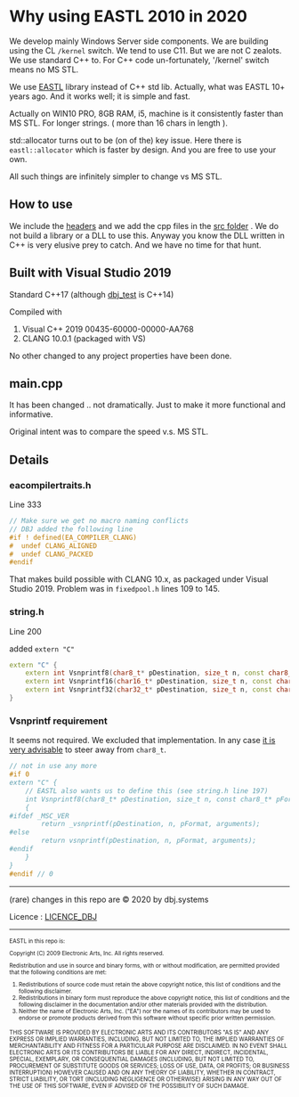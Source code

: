 # Why using EASTL 2010 in 2020

We develop mainly Windows Server side components. We are building using the CL `/kernel` switch. We tend to use C11. But we are not C zealots. We use standard C++ to. For C++ code un-fortunately, '/kernel' switch means no MS STL. 

We use [EASTL](https://github.com/electronicarts/EASTL) library instead of C++ std lib. Actually, what was EASTL 10+ years ago. And it works well; it is simple and fast. 

Actually on WIN10 PRO, 8GB RAM, i5, machine is it consistently faster than MS STL. For longer strings. ( more than 16 chars in length ).

std::allocator turns out to be (on of the) key issue. Here there is `eastl::allocator` which is faster by design.  And you are free to use your own.

All such things are infinitely simpler to change vs MS STL.

## How to use

We include the [headers](./include/) and we add the cpp files in the [src folder](./src/) . We do not build a library or a DLL to use this. Anyway you know the DLL written in C++ is very elusive prey to catch. And we have no time for that hunt.

## Built with Visual Studio 2019 

Standard C++17 (although [dbj_test](./dbj_test/) is C++14)

Compiled with

1. Visual C++ 2019   00435-60000-00000-AA768
2. CLANG 10.0.1 (packaged with VS)

No other changed to any project properties have been done.

## main.cpp

It has been changed .. not dramatically. Just to make it more functional and informative.

Original intent was to compare the speed v.s. MS STL.

## Details

### eacompilertraits.h

Line 333

```cpp
// Make sure we get no macro naming conflicts
// DBJ added the following line
#if ! defined(EA_COMPILER_CLANG)
#  undef CLANG_ALIGNED 
#  undef CLANG_PACKED 
#endif
```

That makes build possible with CLANG 10.x, as packaged under Visual Studio 2019. Problem was in `fixedpool.h` lines 109 to 145.

### string.h

Line 200

added `extern "C"` 

```cpp
extern "C" {
    extern int Vsnprintf8(char8_t* pDestination, size_t n, const char8_t* pFormat, va_list arguments);
    extern int Vsnprintf16(char16_t* pDestination, size_t n, const char16_t* pFormat, va_list arguments);
    extern int Vsnprintf32(char32_t* pDestination, size_t n, const char32_t* pFormat, va_list arguments);
}
```

### Vsnprintf requirement

It seems not required. We excluded that implementation. In any case [it is very advisable](https://dbj.org/c-char8_t-is-broken/) to steer away from `char8_t`. 

```cpp
// not in use any more
#if 0
extern "C" {
    // EASTL also wants us to define this (see string.h line 197)
    int Vsnprintf8(char8_t* pDestination, size_t n, const char8_t* pFormat, va_list arguments)
    {
#ifdef _MSC_VER
        return _vsnprintf(pDestination, n, pFormat, arguments);
#else
        return vsnprintf(pDestination, n, pFormat, arguments);
#endif
    }
}
#endif // 0
```

---

(rare) changes in this repo are &copy; 2020 by dbj.systems

Licence : [LICENCE_DBJ](https://dbj.org/license_dbj/)

---

<font size="1" >
EASTL in this repo is:

Copyright (C) 2009 Electronic Arts, Inc.  All rights reserved.

Redistribution and use in source and binary forms, with or without
modification, are permitted provided that the following conditions
are met:

1.  Redistributions of source code must retain the above copyright
    notice, this list of conditions and the following disclaimer.
2.  Redistributions in binary form must reproduce the above copyright
    notice, this list of conditions and the following disclaimer in the
    documentation and/or other materials provided with the distribution.
3.  Neither the name of Electronic Arts, Inc. ("EA") nor the names of
    its contributors may be used to endorse or promote products derived
    from this software without specific prior written permission.

THIS SOFTWARE IS PROVIDED BY ELECTRONIC ARTS AND ITS CONTRIBUTORS "AS IS" AND ANY
EXPRESS OR IMPLIED WARRANTIES, INCLUDING, BUT NOT LIMITED TO, THE IMPLIED
WARRANTIES OF MERCHANTABILITY AND FITNESS FOR A PARTICULAR PURPOSE ARE
DISCLAIMED. IN NO EVENT SHALL ELECTRONIC ARTS OR ITS CONTRIBUTORS BE LIABLE FOR ANY
DIRECT, INDIRECT, INCIDENTAL, SPECIAL, EXEMPLARY, OR CONSEQUENTIAL DAMAGES
(INCLUDING, BUT NOT LIMITED TO, PROCUREMENT OF SUBSTITUTE GOODS OR SERVICES;
LOSS OF USE, DATA, OR PROFITS; OR BUSINESS INTERRUPTION) HOWEVER CAUSED AND
ON ANY THEORY OF LIABILITY, WHETHER IN CONTRACT, STRICT LIABILITY, OR TORT
(INCLUDING NEGLIGENCE OR OTHERWISE) ARISING IN ANY WAY OUT OF THE USE OF
THIS SOFTWARE, EVEN IF ADVISED OF THE POSSIBILITY OF SUCH DAMAGE.
</font>
